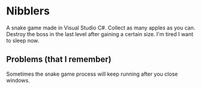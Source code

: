 # Nibblers

A snake game made in Visual Studio C#. Collect as many apples as you can.
Destroy the boss in the last level after gaining a certain size.
I'm tired I want to sleep now.

## Problems (that I remember)
Sometimes the snake game process will keep running after you close windows.